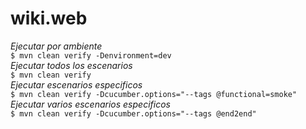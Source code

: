 # wiki.web

_Ejecutar por ambiente_<br/>
`$ mvn clean verify -Denvironment=dev`<br/>
_Ejecutar todos los escenarios_<br/>
`$ mvn clean verify`<br/>
_Ejecutar escenarios especificos_<br/>
`$ mvn clean verify -Dcucumber.options="--tags @functional=smoke"`<br/>
_Ejecutar varios escenarios especificos_<br/>
`$ mvn clean verify -Dcucumber.options="--tags @end2end"`

